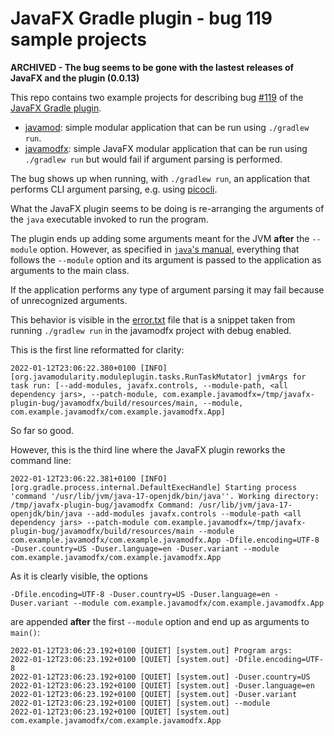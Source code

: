 # JavaFX Gradle plugin - bug 119 sample projects

**ARCHIVED - The bug seems to be gone with the lastest releases of JavaFX and the plugin (0.0.13)**

This repo contains two example projects for describing bug
[#119](https://github.com/openjfx/javafx-gradle-plugin/issues/119) of the
[JavaFX Gradle plugin](https://github.com/openjfx/javafx-gradle-plugin/).

- [javamod](./javamod): simple modular application that can be run using `./gradlew run`.
- [javamodfx](./javamodfx): simple JavaFX modular application that can be run
  using `./gradlew run` but would fail if argument parsing is performed.

The bug shows up when running, with `./gradlew run`, an application that performs
CLI argument parsing, e.g. using [picocli](https://picocli.info/).

What the JavaFX plugin seems to be doing is re-arranging the arguments of the
`java` executable invoked to run the program.

The plugin ends up adding some arguments meant for the JVM **after** the `--module`
option. However, as specified in [`java`'s manual](https://docs.oracle.com/en/java/javase/17/docs/specs/man/java.html),
everything that follows the `--module` option and its argument is passed to the
application as arguments to the main class.

If the application performs any type of argument parsing it may fail because of
unrecognized arguments.

This behavior is visible in the [error.txt](./error.txt) file that is a snippet
taken from running `./gradlew run` in the javamodfx project with debug enabled.

This is the first line reformatted for clarity:

```
2022-01-12T23:06:22.380+0100 [INFO] [org.javamodularity.moduleplugin.tasks.RunTaskMutator] jvmArgs for task run: [--add-modules, javafx.controls, --module-path, <all dependency jars>, --patch-module, com.example.javamodfx=/tmp/javafx-plugin-bug/javamodfx/build/resources/main, --module, com.example.javamodfx/com.example.javamodfx.App]
```

So far so good.

However, this is the third line where the JavaFX plugin reworks the command line:

```
2022-01-12T23:06:22.381+0100 [INFO] [org.gradle.process.internal.DefaultExecHandle] Starting process 'command '/usr/lib/jvm/java-17-openjdk/bin/java''. Working directory: /tmp/javafx-plugin-bug/javamodfx Command: /usr/lib/jvm/java-17-openjdk/bin/java --add-modules javafx.controls --module-path <all dependency jars> --patch-module com.example.javamodfx=/tmp/javafx-plugin-bug/javamodfx/build/resources/main --module com.example.javamodfx/com.example.javamodfx.App -Dfile.encoding=UTF-8 -Duser.country=US -Duser.language=en -Duser.variant --module com.example.javamodfx/com.example.javamodfx.App
```

As it is clearly visible, the options

```
-Dfile.encoding=UTF-8 -Duser.country=US -Duser.language=en -Duser.variant --module com.example.javamodfx/com.example.javamodfx.App
 ```

are appended **after** the first `--module` option and end up as arguments to `main()`:

```
2022-01-12T23:06:23.192+0100 [QUIET] [system.out] Program args:
2022-01-12T23:06:23.192+0100 [QUIET] [system.out] -Dfile.encoding=UTF-8
2022-01-12T23:06:23.192+0100 [QUIET] [system.out] -Duser.country=US
2022-01-12T23:06:23.192+0100 [QUIET] [system.out] -Duser.language=en
2022-01-12T23:06:23.192+0100 [QUIET] [system.out] -Duser.variant
2022-01-12T23:06:23.192+0100 [QUIET] [system.out] --module
2022-01-12T23:06:23.192+0100 [QUIET] [system.out] com.example.javamodfx/com.example.javamodfx.App
```
